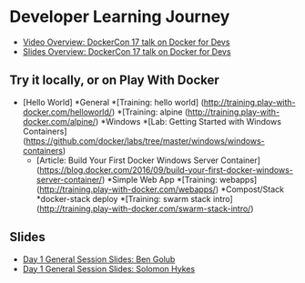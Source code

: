 # Developer Learning Journey
- [Video Overview: DockerCon 17 talk on Docker for Devs](https://youtu.be/y9IYnEDSVEc?list=PLkA60AVN3hh8_lyxE2jjGaGyr0UoqIv4K)
- [Slides Overview: DockerCon 17 talk on Docker for Devs](https://www.slideshare.net/Docker/docker-for-devs-john-zaccone-ibm)


## Try it locally, or on Play With Docker

- [Hello World]
  *General
    *[Training: hello world] (http://training.play-with-docker.com/helloworld/)
    *[Training: alpine (http://training.play-with-docker.com/alpine/)
   *Windows
    *[Lab: Getting Started with Windows Containers] (https://github.com/docker/labs/tree/master/windows/windows-containers)
    * [Article: Build Your First Docker Windows Server Container] (https://blog.docker.com/2016/09/build-your-first-docker-windows-server-container/)
  *Simple Web App
    *[Training: webapps] (http://training.play-with-docker.com/webapps/)
  *Compost/Stack
    *docker-stack deploy
      *[Training: swarm stack intro] (http://training.play-with-docker.com/swarm-stack-intro/)


## Slides

- [Day 1 General Session Slides: Ben Golub](https://www.slideshare.net/Docker/dockercon-2017-general-session-day-1-ben-golub)
- [Day 1 General Session Slides: Solomon Hykes](https://www.slideshare.net/Docker/dockercon-2017-general-session-day-1-solomon-hykes-75362520)

